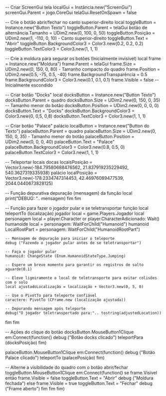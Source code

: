 -- Criar ScreenGui
tela localGui = Instância.new("ScreenGui")
screenGui.Parent = jogo.CoreGui
telaGui.ResetOnSpawn = false

-- Crie o botão abrir/fechar no canto superior-direito
local toggleButton = Instance.new("Button Texto")
toggleButton.Parent = telaGui
botão de alternância.Tamanho = UDim2.new(0, 100, 0, 50)
toggleButton.Posição = UDim2.new(1, -110, 0, 10) - Canto superior-direito
toggleButton.Text = "Abrir"
toggleButton.BackgroundColor3 = Color3.new(0.2, 0.2, 0.2)
toggleButton.TextColor3 = Color3.new(1, 1, 1)

-- Crie a moldura para segurar os botões (Inicialmente invisível)
local frame = Instance.new("Moldura")
frame.Parent = telaGui
frame.Size = UDim2.new(0, 150, 0, 80) - Tamanho compacto do quadro
frame.Position = UDim2.new(0.5, -75, 0.5, -40)
frame.BackgroundTransparência = 0.5
frame.BackgroundColor3 = Color3.new(0.1, 0.1, 0.1)
frame.Visible = false -- Inicialmente escondido

-- Criar botão "Docks"
local docksButton = Instance.new("Button Texto")
docksButton.Parent = quadro
docksButton.Size = UDim2.new(0, 150, 0, 35) -- Tamanho menor do botão
docksButton.Position = UDim2.new(0, 0, 0, 0)
docksButton.Text = "Docks"
docksButton.BackgroundColor3 = Color3.new(0, 0,5, 0,8)
docksButton.TextColor3 = Color3.new(1, 1, 1)

-- Criar botão "Palace"
palácio localButton = Instance.new("Button do Texto")
palaceButton.Parent = quadro
palaceButton.Size = UDim2.new(0, 150, 0, 35) - Tamanho menor do botão
palaceButton.Position = UDim2.new(0, 0, 0, 40)
palaceButton.Text = "Palace"
palaceButton.BackgroundColor3 = Color3.new(0.8, 0.5, 0)
palaceButton.TextColor3 = Color3.new(1, 1, 1)

-- Teleportar locais
docas locaisPosição = Vector3.new(-184.79580688476562, 21.837919235229492, 540.3627319335938)
palácio localPosição = Vector3.new(-178.2334747314453, 42.46976089477539, 2044.0440673828125)

-- Função depurativa
depuração (mensagem) da função local
    print("DEBUG: ".. mensagem)
fim fim

-- Função para fazer o jogador pular e se teletransportar
função local teleportTo (localização)
    jogador local = game.Players.Jogador local
    personagem local = player.Character or player.CharacterAdicionado: Wait()
    humanoide local = personagem: WaitForChild("Humanoid")
    humanoid LocalRootPart = personagem: WaitForChild("HumanoidRootPart")
    
    -- Mensagem de depuração para iniciar o teleporte
    debug ("Fazendo o jogador pular antes de se teletransportar")
    
    -- Faça o jogador pular
    humanoid: ChangeState (Enum.HumanoidStateType.Jumping)
    
    -- Espere um breve momento para garantir os registros de salto
    aguarde(0.1)
    
    -- Eleve ligeiramente o local de teletransporte para evitar colisões com o solo
    local ajustadoLocalização = localização + Vector3.new(0, 5, 0)
    
    -- Use o PivotTo para teleporte confiável
    caractere: PivotTo (CFrame.new (localização ajustada))
    
    -- Depurando mensagem após teleporte
    debug("O jogador teletransportado para:".. tostring(adjustedLocation))
fim fim

-- Ações do clique do botão
docksButton.MouseButton1Clique em:Connect(function()
    debug ("Botão docks clicado")
    teleportPara (docksPosição)
fim)

palaceButton.MouseButton1Clique em:Connect(function()
    debug ("Botão Palace clicado")
    teleportTo (palacePosição)
fim)

-- Alterne a visibilidade do quadro com o botão abrir/fechar
toggleButton.MouseButton1Clique em:Connect(function()
    se frame.Visível então
        frame.Visible = false
        toggleButton.Text = "Abrir"
        debug ("Moldura fechada")
    else
        frame.Visible = true
        toggleButton.Text = "Fechar"
        debug ("Frame aberto")
    fim fim
fim)
